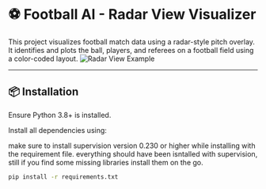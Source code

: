 # ⚽ Football AI - Radar View Visualizer

This project visualizes football match data using a radar-style pitch overlay. It identifies and plots the ball, players, and referees on a football field using a color-coded layout.
![Radar View Example](results/plot.png)

---

## 📦 Installation

Ensure Python 3.8+ is installed.

Install all dependencies using:


make sure to install supervision version 0.230 or higher while installing with the requirement file. everything should have been isntalled with supervision, still if you find some missing libraries install them on the go.

```bash
pip install -r requirements.txt
```

